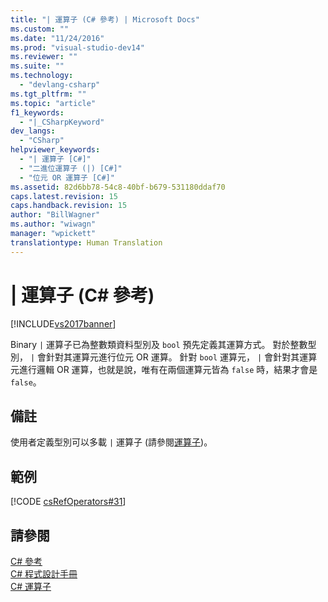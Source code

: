 ```yaml
---
title: "| 運算子 (C# 參考) | Microsoft Docs"
ms.custom: ""
ms.date: "11/24/2016"
ms.prod: "visual-studio-dev14"
ms.reviewer: ""
ms.suite: ""
ms.technology: 
  - "devlang-csharp"
ms.tgt_pltfrm: ""
ms.topic: "article"
f1_keywords: 
  - "|_CSharpKeyword"
dev_langs: 
  - "CSharp"
helpviewer_keywords: 
  - "| 運算子 [C#]"
  - "二進位運算子 (|) [C#]"
  - "位元 OR 運算子 [C#]"
ms.assetid: 82d6bb78-54c8-40bf-b679-531180ddaf70
caps.latest.revision: 15
caps.handback.revision: 15
author: "BillWagner"
ms.author: "wiwagn"
manager: "wpickett"
translationtype: Human Translation
---
```

# | 運算子 (C# 參考)
[!INCLUDE[vs2017banner](../../../csharp/includes/vs2017banner.md)]

Binary        `|`  運算子已為整數類資料型別及 `bool` 預先定義其運算方式。  對於整數型別，  `|` 會針對其運算元進行位元 OR 運算。  針對 `bool` 運算元，  `|` 會針對其運算元進行邏輯 OR 運算，也就是說，唯有在兩個運算元皆為 `false` 時，結果才會是 `false`。  
  
## 備註  
 使用者定義型別可以多載           `|` 運算子 \(請參閱[運算子](../../../csharp/language-reference/keywords/operator.md)\)。  
  
## 範例  
 [!CODE [csRefOperators#31](../CodeSnippet/VS_Snippets_VBCSharp/csrefOperators#31)]  
  
## 請參閱  
 [C\# 參考](../../../csharp/language-reference/index.md)   
 [C\# 程式設計手冊](../../../csharp/programming-guide/index.md)   
 [C\# 運算子](../../../csharp/language-reference/operators/index.md)